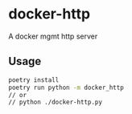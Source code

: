 # docker-http

A docker mgmt http server



## Usage

```bash
poetry install
poetry run python -m docker_http
// or 
// python ./docker-http.py
```


